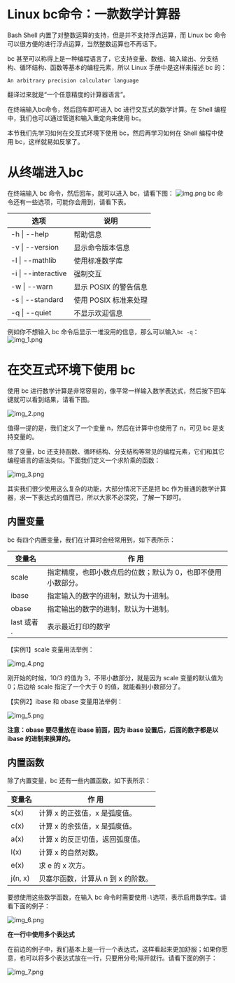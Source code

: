# Linux bc命令：一款数学计算器
Bash Shell 内置了对整数运算的支持，但是并不支持浮点运算，而 Linux bc 命令可以很方便的进行浮点运算，当然整数运算也不再话下。

bc 甚至可以称得上是一种编程语言了，它支持变量、数组、输入输出、分支结构、循环结构、函数等基本的编程元素，所以 Linux 手册中是这样来描述 bc 的：
```shell
An arbitrary precision calculator language
```
翻译过来就是“一个任意精度的计算器语言”。

在终端输入bc命令，然后回车即可进入 bc 进行交互式的数学计算。在 Shell 编程中，我们也可以通过管道和输入重定向来使用 bc。

本节我们先学习如何在交互式环境下使用 bc，然后再学习如何在 Shell 编程中使用 bc，这样就易如反掌了。

# 从终端进入bc
在终端输入 bc 命令，然后回车，就可以进入 bc，请看下图：
![img.png](img.png)
bc 命令还有一些选项，可能你会用到，请看下表。

|选项|说明 |
|---|---|
|-h &#124; --help|帮助信息|
|-v &#124; --version	|显示命令版本信息|
|-l &#124; --mathlib	|使用标准数学库|
|-i &#124; --interactive	|强制交互|
|-w &#124; --warn	|显示 POSIX 的警告信息|
|-s &#124; --standard	|使用 POSIX 标准来处理|
|-q &#124; --quiet	|不显示欢迎信息|

例如你不想输入 bc 命令后显示一堆没用的信息，那么可以输入`bc -q`：
![img_1.png](img_1.png)

# 在交互式环境下使用 bc
使用 bc 进行数学计算是非常容易的，像平常一样输入数学表达式，然后按下回车键就可以看到结果，请看下图。

![img_2.png](img_2.png)

值得一提的是，我们定义了一个变量 n，然后在计算中也使用了 n，可见 bc 是支持变量的。

除了变量，bc 还支持函数、循环结构、分支结构等常见的编程元素，它们和其它编程语言的语法类似。下面我们定义一个求阶乘的函数：

![img_3.png](img_3.png)

其实我们很少使用这么复杂的功能，大部分情况下还是把 bc 作为普通的数学计算器，求一下表达式的值而已，所以大家不必深究，了解一下即可。

## 内置变量

bc 有四个内置变量，我们在计算时会经常用到，如下表所示：

|变量名	|作 用 |
|---|---|
|scale|指定精度，也即小数点后的位数；默认为 0，也即不使用小数部分。|
|ibase|指定输入的数字的进制，默认为十进制。|
|obase|指定输出的数字的进制，默认为十进制。|
|last 或者 .	|表示最近打印的数字|

【实例1】scale 变量用法举例：

![img_4.png](img_4.png)

刚开始的时候，10/3 的值为 3，不带小数部分，就是因为 scale 变量的默认值为 0；后边给 scale 指定了一个大于 0 的值，就能看到小数部分了。

【实例2】ibase 和 obase 变量用法举例：

![img_5.png](img_5.png)

**注意：obase 要尽量放在 ibase 前面，因为 ibase 设置后，后面的数字都是以 ibase 的进制来换算的。**

## 内置函数
除了内置变量，bc 还有一些内置函数，如下表所示：

|变量名	|作 用 |
|---|---|
|s(x)	|计算 x 的正弦值，x 是弧度值。|
|c(x)|计算 x 的余弦值，x 是弧度值。|
|a(x)	|计算 x 的反正切值，返回弧度值。|
|l(x)	|计算 x 的自然对数。|
|e(x)	|求 e 的 x 次方。|
|j(n, x)|贝塞尔函数，计算从 n 到 x 的阶数。|

要想使用这些数学函数，在输入 bc 命令时需要使用`-l`选项，表示启用数学库。请看下面的例子：

![img_6.png](img_6.png)

**在一行中使用多个表达式**

在前边的例子中，我们基本上是一行一个表达式，这样看起来更加舒服；如果你愿意，也可以将多个表达式放在一行，只要用分号;隔开就行。请看下面的例子：

![img_7.png](img_7.png)




